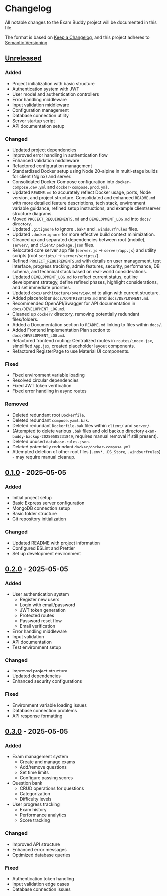 # Changelog

All notable changes to the Exam Buddy project will be documented in this file.

The format is based on [Keep a Changelog](https://keepachangelog.com/en/1.0.0/),
and this project adheres to [Semantic Versioning](https://semver.org/spec/v2.0.0.html).

## [Unreleased]

### Added
- Project initialization with basic structure
- Authentication system with JWT
- User model and authentication controllers
- Error handling middleware
- Input validation middleware
- Configuration management
- Database connection utility
- Server startup script
- API documentation setup

### Changed
- Updated project dependencies
- Improved error handling in authentication flow
- Enhanced validation middleware
- Refactored configuration management
- Standardized Docker setup using Node 20-alpine in multi-stage builds for client (Nginx) and server.
- Consolidated Docker Compose configuration into `docker-compose.dev.yml` and `docker-compose.prod.yml`.
- Updated `README.md` to accurately reflect Docker usage, ports, Node version, and project structure.
  Consolidated and enhanced `README.md` with more detailed feature descriptions, tech stack, environment variable guidance, refined setup instructions, and example client/server structure diagrams.
- Moved `PROJECT_REQUIREMENTS.md` and `DEVELOPMENT_LOG.md` into `docs/` directory.
- Updated `.gitignore` to ignore `.bak*` and `.windsurfrules` files.
- Updated `.dockerignore` for more effective build context minimization.
- Cleaned up and separated dependencies between root (mobile), `server/`, and `client/` `package.json` files.
- Relocated core server app file (`server.js` -> `server/app.js`) and utility scripts (root `scripts/` -> `server/scripts/`).
- Refined `PROJECT_REQUIREMENTS.md` with details on user management, test interface, progress tracking, admin features, security, performance, DB schema, and technical stack based on real-world considerations.
- Updated `DEVELOPMENT_LOG.md` to reflect current status, outline development strategy, define refined phases, highlight considerations, and set immediate priorities.
- Updated `docs/architecture/overview.md` to align with current structure.
- Added placeholder `docs/CONTRIBUTING.md` and `docs/DEPLOYMENT.md`.
- Recommended OpenAPI/Swagger for API documentation in `docs/DEVELOPMENT_LOG.md`.
- Cleaned up `docker/` directory, removing potentially redundant files/folders.
- Added a Documentation section to `README.md` linking to files within `docs/`.
- Added Frontend Implementation Plan section to `docs/DEVELOPMENT_LOG.md`.
- Refactored frontend routing: Centralized routes in `routes/index.jsx`, simplified `App.jsx`, created placeholder layout components.
- Refactored RegisterPage to use Material UI components.

### Fixed
- Fixed environment variable loading
- Resolved circular dependencies
- Fixed JWT token verification
- Fixed error handling in async routes

### Removed
- Deleted redundant root `Dockerfile`.
- Deleted redundant `compose.yaml.bak`.
- Deleted redundant `Dockerfile.bak` files within `client/` and `server/`.
- (Attempted to delete various `.bak` files and old backup directory `exam-buddy-backup-20250505231849`, requires manual removal if still present).
- Deleted unused `database.rules.json`.
- Deleted potentially redundant `docker/docker-compose.yml`.
- Attempted deletion of other root files (`.env*`, `.DS_Store`, `.windsurfrules`) - may require manual cleanup.

## [0.1.0] - 2025-05-05
### Added
- Initial project setup
- Basic Express server configuration
- MongoDB connection setup
- Basic folder structure
- Git repository initialization

### Changed
- Updated README with project information
- Configured ESLint and Prettier
- Set up development environment

## [0.2.0] - 2025-05-05
### Added
- User authentication system
  - Register new users
  - Login with email/password
  - JWT token generation
  - Protected routes
  - Password reset flow
  - Email verification
- Error handling middleware
- Input validation
- API documentation
- Test environment setup

### Changed
- Improved project structure
- Updated dependencies
- Enhanced security configurations

### Fixed
- Environment variable loading issues
- Database connection problems
- API response formatting

## [0.3.0] - 2025-05-05
### Added
- Exam management system
  - Create and manage exams
  - Add/remove questions
  - Set time limits
  - Configure passing scores
- Question bank
  - CRUD operations for questions
  - Categorization
  - Difficulty levels
- User progress tracking
  - Exam history
  - Performance analytics
  - Score tracking

### Changed
- Improved API structure
- Enhanced error messages
- Optimized database queries

### Fixed
- Authentication token handling
- Input validation edge cases
- Database connection issues

[Unreleased]: https://github.com/yourusername/exam-buddy/compare/v0.3.0...HEAD
[0.3.0]: https://github.com/yourusername/exam-buddy/compare/v0.2.0...v0.3.0
[0.2.0]: https://github.com/yourusername/exam-buddy/compare/v0.1.0...v0.2.0
[0.1.0]: https://github.com/yourusername/exam-buddy/releases/tag/v0.1.0
